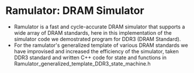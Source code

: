 # Ramulator: DRAM Simulator
- Ramulator is a fast and cycle-accurate DRAM simulator that supports a wide array of DRAM standards, here in this implementation of the simulator code we demostrated program for DDR3 (DRAM Standard). 
- For the ramulator's generalized template of various DRAM standards we have improvised and increased the efficiency of the simulator, taken DDR3 standard and written C++ code for state and functions in Ramulator_generalized_template_DDR3_state_machine.h
